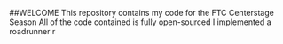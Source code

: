 ##WELCOME
This repository contains my code for the FTC Centerstage Season
All of the code contained is fully open-sourced
I implemented a roadrunner r
